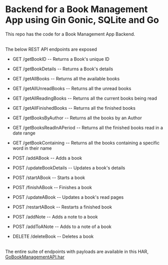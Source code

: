 # Backend for a Book Management App using Gin Gonic, SQLite and Go

This repo has the code for a Book Management App Backend. <br><br>

The below REST API endpoints are exposed

* GET /getBookID -- Returns a Book's unique ID
  
* GET /getBookDetails -- Returns a Book's details
  
* GET /getAllBooks -- Returns all the available books
  
* GET /getAllUnreadBooks -- Returns all the unread books
  
* GET /getAllReadingBooks -- Returns all the current books being read
  
* GET /getAllFinishedBooks -- Returns all the finished books
  
* GET /getBooksByAuthor -- Returns all the books by an Author
  
* GET /getBooksReadInAPeriod -- Returns all the finished books read in a date range
  
* GET /getBookContaining -- Returns all the books containing a specific word in their name
  
* POST /addABook -- Adds a book
  
* POST /updateBookDetails -- Updates a book's details
  
* POST /startABook -- Starts a book
  
* POST /finishABook -- Finishes a book
  
* POST /updateABook -- Updates a book's read pages
  
* POST /restartABook -- Restarts a finished book
  
* POST /addNote -- Adds a note to a book
  
* POST /addToANote -- Adds to a note of a book
  
* DELETE /deleteBook -- Deletes a book <br><br>

The entire suite of endpoints with payloads are available in this HAR, [GoBookManagementAPI.har](GoBookManagementAPI.har)
